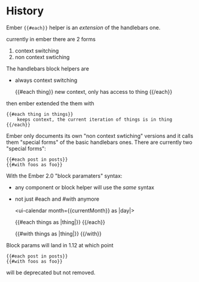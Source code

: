 # History

Ember `{{#each}}` helper is an _extension_ of the handlebars one.

currently in ember there are 2 forms

1. context switching
2. non context swtiching

The handlebars block helpers are

- always context switching

    {{#each thing}} new context, only has access to thing {{/each}}

then ember extended the them with

    {{#each thing in things}}
        keeps context, the current iteration of things is in thing
    {{/each}}

Ember only documents its own "non context swtiching" versions and it calls them
"special forms" of the basic handlebars ones. There are currently two "special
forms":

```
{{#each post in posts}}
{{#with foos as foo}}
```

With the Ember 2.0 "block paramaters" syntax:

- any component or block helper will use the _same_ syntax
- not just #each and #with anymore

    <ui-calendar month={{currentMonth}} as |day|> </ui-calendar>

    {{#each things as |thing|}} {{/each}}

    {{#with things as |thing|}} {{/with}}

Block params will land in 1.12 at which point

```
{{#each post in posts}}
{{#with foos as foo}}
```

will be deprecated but not removed.

